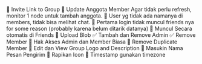 🔲 Invite Link to Group
🔲 Update Anggota Member Agar tidak perlu refresh, monitor 1 node untuk tambah anggota.
🔲 User yg tidak ada namanya di members, tidak bisa melihat chat. 
🔲 Pertama login tidak muncul friends nya for some reason (probably karena belum ditarik datanya)
🔲 Muncul Secara otomatis di Friends
🔲 Upload Blob
✅ Tambah dan Remove Admin
✅ Remove Member
🔲 Hak Akses Admin dan Member Biasa
🔲 Remove Duplicate Member
🔲 Edit dan View Group Logo and Description
🔲 Masukin Nama Pesan Pengirim
🔲 Rapikan Icon
🔲 Timestamp gunakan timezone
